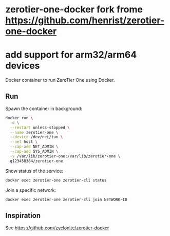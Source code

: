# zerotier-one-docker fork frome https://github.com/henrist/zerotier-one-docker
# add support for arm32/arm64 devices


Docker container to run ZeroTier One using Docker.

## Run

Spawn the container in background:

```bash
docker run \
  -d \
  --restart unless-stopped \
  --name zerotier-one \
  --device /dev/net/tun \
  --net host \
  --cap-add NET_ADMIN \
  --cap-add SYS_ADMIN \
  -v /var/lib/zerotier-one:/var/lib/zerotier-one \
  q123458384/zerotier-one
```

Show status of the service:

```bash
docker exec zerotier-one zerotier-cli status
```

Join a specific network:

```bash
docker exec zerotier-one zerotier-cli join NETWORK-ID
```

## Inspiration

See https://github.com/zyclonite/zerotier-docker
